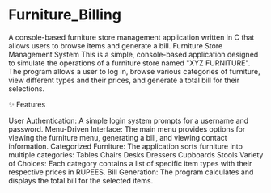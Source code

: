 # Furniture_Billing
A console-based furniture store management application written in C that allows users to browse items and generate a bill.
Furniture Store Management System
This is a simple, console-based application designed to simulate the operations of a furniture store named "XYZ FURNITURE". The program allows a user to log in, browse various categories of furniture, view different types and their prices, and generate a total bill for their selections.

✨ Features

User Authentication: A simple login system prompts for a username and password.
Menu-Driven Interface: The main menu provides options for viewing the furniture menu, generating a bill, and viewing contact information.
Categorized Furniture: The application sorts furniture into multiple categories:
Tables 
Chairs 
Desks 
Dressers 
Cupboards 
Stools 
Variety of Choices: Each category contains a list of specific item types with their respective prices in RUPEES.
Bill Generation: The program calculates and displays the total bill for the selected items.
